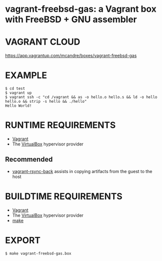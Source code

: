 # vagrant-freebsd-gas: a Vagrant box with FreeBSD + GNU assembler

# VAGRANT CLOUD

https://app.vagrantup.com/mcandre/boxes/vagrant-freebsd-gas

# EXAMPLE

```console
$ cd test
$ vagrant up
$ vagrant ssh -c "cd /vagrant && as -o hello.o hello.s && ld -o hello hello.o && strip -s hello && ./hello"
Hello World!
```

# RUNTIME REQUIREMENTS

* [Vagrant](https://www.vagrantup.com)
* The [VirtualBox](https://www.virtualbox.org) hypervisor provider

## Recommended

* [vagrant-rsync-back](https://github.com/smerrill/vagrant-rsync-back) assists in copying artifacts from the guest to the host

# BUILDTIME REQUIREMENTS

* [Vagrant](https://www.vagrantup.com)
* The [VirtualBox](https://www.virtualbox.org) hypervisor provider
* [make](https://www.gnu.org/software/make/)

# EXPORT

```console
$ make vagrant-freebsd-gas.box
```
